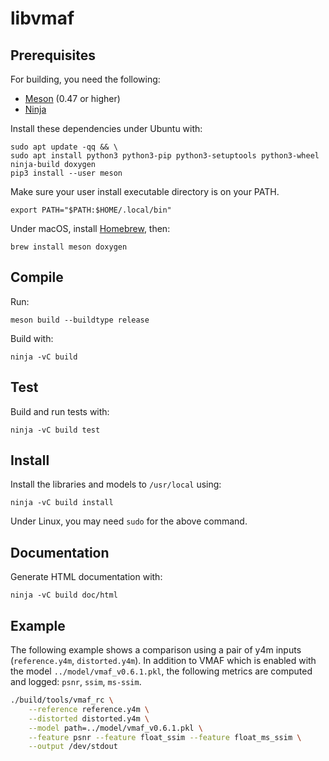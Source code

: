# libvmaf

## Prerequisites

For building, you need the following:

- [Meson](https://mesonbuild.com/) (0.47 or higher)
- [Ninja](https://ninja-build.org/)

Install these dependencies under Ubuntu with:

```
sudo apt update -qq && \
sudo apt install python3 python3-pip python3-setuptools python3-wheel ninja-build doxygen
pip3 install --user meson
```

Make sure your user install executable directory is on your PATH.
```
export PATH="$PATH:$HOME/.local/bin"
```

Under macOS, install [Homebrew](https://brew.sh), then:

```
brew install meson doxygen
```

## Compile


Run:

```
meson build --buildtype release
```

Build with:

```
ninja -vC build
```

## Test

Build and run tests with:

```
ninja -vC build test
```

## Install

Install the libraries and models to `/usr/local` using:

```
ninja -vC build install
```

Under Linux, you may need `sudo` for the above command.

## Documentation

Generate HTML documentation with:

```
ninja -vC build doc/html
```

## Example

The following example shows a comparison using a pair of y4m inputs (`reference.y4m`, `distorted.y4m`).
In addition to VMAF which is enabled with the model `../model/vmaf_v0.6.1.pkl`, the following metrics
are computed and logged: `psnr`, `ssim`, `ms-ssim`.

```sh
./build/tools/vmaf_rc \
    --reference reference.y4m \
    --distorted distorted.y4m \
    --model path=../model/vmaf_v0.6.1.pkl \
    --feature psnr --feature float_ssim --feature float_ms_ssim \
    --output /dev/stdout
```
